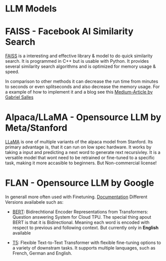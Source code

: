 # LLM Models

# FAISS - Facebook AI Similarity Search
[FAISS](https://engineering.fb.com/2017/03/29/data-infrastructure/faiss-a-library-for-efficient-similarity-search/) is a interesting and effective library & model to do quick similarity search. It is programmed in C++ but is usable with Python.
It provides several similarity search algorithms and is optimized for memory usage & speed.

In comparison to other methods it can decrease the run time from minutes to seconds or even splitseconds and also decrease the memory usage. For a example of how to implement it and a blog see this [Medium-Article by Gabriel Salles](https://medium.com/lett-digital/nlp-efficient-semantic-similarity-search-with-faiss-facebook-ai-similarity-search-and-gpus-274771d0709a)

# Alpaca/LLaMA - Opensource LLM by Meta/Stanford
[LLaMA](https://ai.facebook.com/blog/large-language-model-llama-meta-ai/) is one of multiple variants of the alpaca model from Stanford. Its primary advantage is, that it can run on low spec hardware. It works by taking a input and predicting a next word to  generate rext recursivley. It is a versatile model that wont need to be retrained or fine-tuned to a specific task, making it more accasible to beginners.
But Non-commercial license!

# FLAN - Opensource LLM by Google
In generall more often used with Finetuning. [Documentation](https://ai.googleblog.com/2021/10/introducing-flan-more-generalizable.html)
Different Versions availabele such as:
- [BERT](https://ai.googleblog.com/2018/11/open-sourcing-bert-state-of-art-pre.html): Bidirechtional Encoder Representations from Transformers: Question answering System for Cloud TPU. The special thing apout BERT is that it is Bidirectional. Meaning each word is encoded with respect to previous and following context. But currently only in **English** available

- [T5](https://ai.googleblog.com/2020/02/exploring-transfer-learning-with-t5.html):  Flexible Text-to-Text Transformer with flexible fine-tuning options to a variety of downstram tasks. It supports multiple lanquages, such as French, German and English.